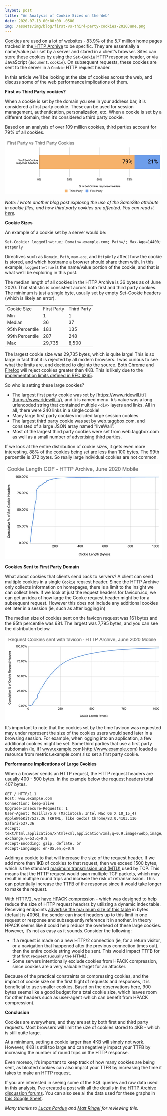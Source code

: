 ```yaml
---
layout: post
title: "An Analysis of Cookie Sizes on the Web"
date: 2020-07-13 00:00:00 -0500
img: /assets/img/blog/first-vs-third-party-cookies-2020June.png
---
```

[Cookies](https://developer.mozilla.org/en-US/docs/Web/HTTP/Cookies) are used on a lot of websites - 83.9% of the 5.7 million home pages tracked in the[ HTTP Archive](https://httparchive.org/) to be specific. They are essentially a name/value pair set by a server and stored in a client’s browser. Sites can store these cookies by using the `Set-Cookie` HTTP response header, or via JavaScript (`document.cookie`). On subsequent requests, these cookies are sent to the server in a `Cookie` HTTP request header. 

In this article we’ll be looking at the size of cookies across the web, and discuss some of the web performance implications of them.

**First vs Third Party cookies?**

When a cookie is set by the domain you see in your address bar, it is considered a first party cookie. These can be used for session management, authentication, personalization, etc. When a cookie is set by a different domain, then it’s considered a third party cookie.

Based on an analysis of over 109 million cookies, third parties account for 79% of all cookies.

![First vs Third Party Cookies](/assets/img/blog/first-vs-third-party-cookies-2020June.png)

_Note: I wrote another blog post exploring the use of the SameSite attribute in cookie files, and how third party cookies are affected. You can read it[ here](https://dev.to/httparchive/samesite-cookies-are-you-ready-5abd)._


**Cookie Sizes**

An example of a cookie set by a server would be:

`Set-Cookie: loggedIn=true; Domain=.example.com; Path=/; Max-Age=14400; HttpOnly`

Directives such as `Domain`, `Path`, `max-age`, and `HttpOnly` affect how the cookie is stored, and which hostname a browser should share them with. In this example, `loggedIn=true` is the name/value portion of the cookie, and that is what we’ll be exploring in this post.

The median length of all cookies in the HTTP Archive is 36 bytes as of June 2020. That statistic is consistent across both first and third party cookies. The minimum is just a single byte, usually set by empty Set-Cookie headers (which is likely an error).

<table>
  <tr>
   <td>Cookie Size</td>
   <td>First Party</td>
   <td>Third Party</td>
  </tr>
  <tr>
   <td>Min </td>
   <td>1</td>
   <td>1</td>
  </tr>
  <tr>
   <td>Median</td>
   <td>36</td>
   <td>37</td>
  </tr>
  <tr>
   <td>95th Percentile</td>
   <td>181</td>
   <td>135</td>
  </tr>
  <tr>
   <td>99th Percentile</td>
   <td>287</td>
   <td>248</td>
  </tr>
  <tr>
   <td>Max</td>
   <td>29,735</td>
   <td>8,500</td>
  </tr>
</table>

The largest cookie size was 29,735 bytes, which is quite large! This is so large in fact that it is rejected by all modern browsers. I was curious to see what the limits are, and decided to dig into the source. Both[ Chrome](https://source.chromium.org/chromium/chromium/src/+/master:net/cookies/parsed_cookie.h;l=24) and[ Firefox](https://dxr.mozilla.org/mozilla-central/source/netwerk/cookie/CookieCommons.h#57) will reject cookies greater than 4KB. This is likely due to the [implementation limits defined in RFC 6265](https://tools.ietf.org/html/rfc6265#section-6.1).

So who is setting these large cookies?

*   The largest first party cookie was set by [https://www.ridewill.it/](https://www.ridewill.it/), and it is named menu. It’s value was a long urlencoded string that contained multiple `<div>` layers and links. All in all, there were 240 links in a single cookie!
*   Many large first party cookies included large session cookies.
*   The largest third party cookie was set by web.taggbox.com, and consisted of a large JSON array named “liveWall”. 
*   Most of the largest third party cookies were set from web.taggbox.com as well as a small number of advertising third parties.

If we look at the entire distribution of cookie sizes, it gets even more interesting. 88% of the cookies being set are less than 100 bytes. The 99th percentile is 372 bytes. So really large individual cookies are not common.

![Distribution of Set-Cookie sizes](/assets/img/blog/cookie-length-cdf-2020June.png)

**Cookies Sent to First Party Domain**

What about cookies that clients send back to servers? A client can send multiple cookies in a single `Cookie` request header. Since the HTTP Archive only collects information on homepages, there is a limit to the insight we can collect here. If we look at just the request headers for favicon.ico, we can get an idea of how large the Cookie request header might be for a subsequent request. However this does not include any additional cookies set later in a session (ie, such as after logging in)

The median size of cookies sent on the favicon request was 161 bytes and the 95th percentile was 681. The largest was 7,795 bytes, and you can see the distribution below.

![Distribution of Request Cookie sizes](/assets/img/blog/request-cookies-cdf-2020June.png)

It’s important to note that the cookies set by the time favicon was requested may under represent the size of the cookies users would send later in a browsing session. For example, when logging into an application, a few additional cookies might be set. Some third parties that use a first party subdomain (ie, if[ www.example.com](http://www.example.com) loaded a resource from metrics.example.com) also set a first party cookie.

**Performance Implications of Large Cookies**

When a browser sends an HTTP request, the HTTP request headers are usually 400 - 500 bytes. In the example below the request headers total 407 bytes.

```
GET / HTTP/1.1
Host: www.example.com
Connection: keep-alive
Upgrade-Insecure-Requests: 1
User-Agent: Mozilla/5.0 (Macintosh; Intel Mac OS X 10_15_4) AppleWebKit/537.36 (KHTML, like Gecko) Chrome/83.0.4103.116 Safari/537.36
Accept: text/html,application/xhtml+xml,application/xml;q=0.9,image/webp,image/apng,*/*;q=0.8,application/signed-exchange;v=b3;q=0.9
Accept-Encoding: gzip, deflate, br
Accept-Language: en-US,en;q=0.9
```

Adding a cookie to that will increase the size of the request header. If we add more than 1KB of cookies to that request, then we exceed 1500 bytes, which is the standard [maximum transmission unit (MTU)](https://en.wikipedia.org/wiki/Maximum_transmission_unit) used by TCP. This means that the HTTP request would span multiple TCP packets, which may result in multiple round trips and increase the risk of retransmission. This can potentially increase the TTFB of the response since it would take longer to make the request.

With HTTP/2, we have[ HPACK compression](https://tools.ietf.org/html/rfc7541) - which was designed to help reduce the size of HTTP request headers by utilizing a dynamic index table. Receiving endpoints [advertise the maximum size of this table](https://tools.ietf.org/html/rfc7540#section-6.5.2) in bytes (default is 4096), the sender can insert headers up to this limit in one request or response and subsequently reference it in another. In theory HPACK seems like it could help reduce the overhead of these large cookies. However, it’s not as easy as it sounds. Consider the following:



*  If a request is made on a new HTTP/2 connection (ie, for a return visitor, or a navigation that happened after the previous connection times out), then the entire cookie string would be sent. This would impact TTFB for that first request (usually the HTML).
*  Some servers intentionally exclude cookies from HPACK compression, since cookies are a very valuable target for an attacker. 

Because of the practical constraints on compressing cookies, and the impact of cookie size on the first flight of requests and responses, it is beneficial to use smaller cookies. Based on the observations here, 900 bytes seems like a good budget for a total cookie size, which leaves room for other headers such as user-agent (which can benefit from HPACK compression).

**Conclusion**

Cookies are everywhere, and they are set by both first and third party requests. Most browsers will limit the size of cookies stored to 4KB - which is still quite large.  

At a minimum, setting a cookie larger than 4KB will simply not work. However, 4KB is still too large and can negatively impact your TTFB by increasing the number of round trips on the HTTP response.

Even moreso, it’s important to keep track of how many cookies are being sent, as bloated cookies can also impact your TTFB by increasing the time it takes to make an HTTP request.

If you are interested in seeing some of the SQL queries and raw data used in this analysis, I’ve created a post with all the details in the [HTTP Archive discussion forums](https://discuss.httparchive.org/t/analysis-of-cookie-size/1991). You can also see all the data used for these graphs in [this Google Sheet](https://docs.google.com/spreadsheets/d/1pO3lUWc41jw43rtk8JCxZi3tGFBxEV__Q-K4DZ0lc_s/edit?usp=sharing). 


_Many thanks to [Lucas Pardue](https://twitter.com/SimmerVigor) and [Matt Ringel](https://twitter.com/ringel) for reviewing this._
